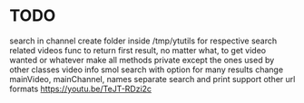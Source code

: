 # TODO

search in channel
create folder inside /tmp/ytutils for respective search
related videos
func to return first result, no matter what, to get video wanted or whatever
make all methods private except the ones used by other classes
video info
smol search with option for many results
change mainVideo, mainChannel, names
separate search and print
support other url formats https://youtu.be/TeJT-RDzi2c